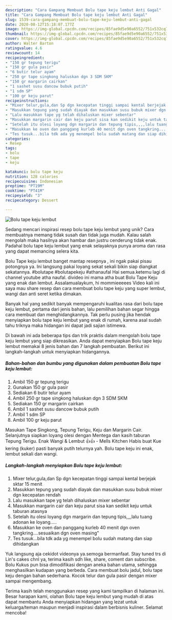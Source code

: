 ```yaml
---
description: "Cara Gampang Membuat Bolu tape keju lembut Anti Gagal"
title: "Cara Gampang Membuat Bolu tape keju lembut Anti Gagal"
slug: 1539-cara-gampang-membuat-bolu-tape-keju-lembut-anti-gagal
date: 2020-08-12T15:18:07.177Z
image: https://img-global.cpcdn.com/recipes/85fae9d5e90a6552/751x532cq70/bolu-tape-keju-lembut-foto-resep-utama.jpg
thumbnail: https://img-global.cpcdn.com/recipes/85fae9d5e90a6552/751x532cq70/bolu-tape-keju-lembut-foto-resep-utama.jpg
cover: https://img-global.cpcdn.com/recipes/85fae9d5e90a6552/751x532cq70/bolu-tape-keju-lembut-foto-resep-utama.jpg
author: Walter Barton
ratingvalue: 4.6
reviewcount: 14
recipeingredient:
- "150 gr tepung terigu"
- "150 gr gula pasir"
- "6 butir telur ayam"
- "250 gr tape singkong haluskan dgn 3 SDM SKM"
- "150 gr margarin cairkan"
- "1 sashet susu dancow bubuk putih"
- "1 sdm SP"
- "100 gr keju parut"
recipeinstructions:
- "Mixer telur,gula,dan Sp dgn kecepatan tinggi sampai kental berjejak sktar 15 menit"
- "Masukkan tepung yang sudah diayak dan masukkan susu bubuk mixer dgn kecepatan rendah"
- "Lalu masukkan tape yg telah dihaluskan mixer sebentar"
- "Masukkan margarin cair dan keju parut sisa kan sedikit keju untuk taburan atasnya"
- "Setelah itu olesi loyang dgn margarin dan tepung tipis,,,,lalu tuang adonan ke loyang....."
- "Masukkan ke oven dan panggang kurleb 40 menit dgn oven tangkring....sesuaikan dgn oven masing&#34;"
- "Tes tusuk...bila tdk ada yg menempel bolu sudah matang dan siap dihidangkan"
categories:
- Resep
tags:
- bolu
- tape
- keju

katakunci: bolu tape keju 
nutrition: 128 calories
recipecuisine: Indonesian
preptime: "PT19M"
cooktime: "PT41M"
recipeyield: "3"
recipecategory: Dessert

---
```



![Bolu tape keju lembut](https://img-global.cpcdn.com/recipes/85fae9d5e90a6552/751x532cq70/bolu-tape-keju-lembut-foto-resep-utama.jpg)

Sedang mencari inspirasi resep bolu tape keju lembut yang unik? Cara membuatnya memang tidak susah dan tidak juga mudah. Kalau salah mengolah maka hasilnya akan hambar dan justru cenderung tidak enak. Padahal bolu tape keju lembut yang enak selayaknya punya aroma dan rasa yang dapat memancing selera kita.

Bolu Tape keju lembut banget mantap resepnya , ini ngak pakai pisau potongnya ya. Ini langsung pakai loyang sekat sekali bikin siap diangkat sekatannya. #bolutape #bolutapekeju #athanaufal Hai semua.ketemu lagi di channel youtube atha naufal. divideo ini mama atha buat Bolu Tape Keju yang enak dan lembut. Assalamualaykum, hi mommieeeees Video kali ini saya mau share resep dan cara membuat bolu tape keju yang super lembut, wangi dan anti seret ketika dimakan.

Banyak hal yang sedikit banyak mempengaruhi kualitas rasa dari bolu tape keju lembut, pertama dari jenis bahan, lalu pemilihan bahan segar hingga cara membuat dan menghidangkannya. Tak perlu pusing jika hendak menyiapkan bolu tape keju lembut yang enak di rumah, karena asal sudah tahu triknya maka hidangan ini dapat jadi sajian istimewa.


Di bawah ini ada beberapa tips dan trik praktis dalam mengolah bolu tape keju lembut yang siap dikreasikan. Anda dapat menyiapkan Bolu tape keju lembut memakai 8 jenis bahan dan 7 langkah pembuatan. Berikut ini langkah-langkah untuk menyiapkan hidangannya.

<!--inarticleads1-->

##### Bahan-bahan dan bumbu yang digunakan dalam pembuatan Bolu tape keju lembut:

1. Ambil 150 gr tepung terigu
1. Gunakan 150 gr gula pasir
1. Sediakan 6 butir telur ayam
1. Ambil 250 gr tape singkong haluskan dgn 3 SDM SKM
1. Sediakan 150 gr margarin cairkan
1. Ambil 1 sashet susu dancow bubuk putih
1. Ambil 1 sdm SP
1. Ambil 100 gr keju parut


Masukan Tape Singkong, Tepung Terigu, Keju dan Margarin Cair. Selanjutnya siapkan loyang olesi dengan Mentega dan kasih taburan Tepung Terigu. Enak Wangi &amp; Lembut 👍👍 - Mells Kitchen Habis buat Kue kering (kuker) pasti banyak putih telurnya yah. Bolu tape keju ini enak, lembut sekali dan wangi. 

<!--inarticleads2-->

##### Langkah-langkah menyiapkan Bolu tape keju lembut:

1. Mixer telur,gula,dan Sp dgn kecepatan tinggi sampai kental berjejak sktar 15 menit
1. Masukkan tepung yang sudah diayak dan masukkan susu bubuk mixer dgn kecepatan rendah
1. Lalu masukkan tape yg telah dihaluskan mixer sebentar
1. Masukkan margarin cair dan keju parut sisa kan sedikit keju untuk taburan atasnya
1. Setelah itu olesi loyang dgn margarin dan tepung tipis,,,,lalu tuang adonan ke loyang.....
1. Masukkan ke oven dan panggang kurleb 40 menit dgn oven tangkring....sesuaikan dgn oven masing&#34;
1. Tes tusuk...bila tdk ada yg menempel bolu sudah matang dan siap dihidangkan


Yuk langsung aja cekidot videonya ya.semoga bermanfaat. Stay tuned trs di Lin&#39;s cakes chnl ya, terima kasih sdh like, share, coment dan subscribe. Bolu Kukus pun bisa dimodifikasi dengan aneka bahan utama, sehingga menghasilkan kudapan yang berbeda. Cara membuat bolu jadul, bolu tape keju dengan bahan sederhana. Kocok telur dan gula pasir dengan mixer sampai mengembang. 

Terima kasih telah menggunakan resep yang kami tampilkan di halaman ini. Besar harapan kami, olahan Bolu tape keju lembut yang mudah di atas dapat membantu Anda menyiapkan hidangan yang lezat untuk keluarga/teman maupun menjadi inspirasi dalam berbisnis kuliner. Selamat mencoba!
